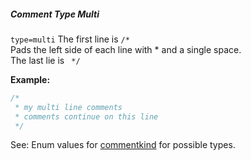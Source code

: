 ##### Comment Type Multi

`type=multi` The first line is `/*`  
Pads the left side of each line with * and a single space.  
The last lie is ` */`  

**Example:**

```js
/*
 * my multi line comments
 * comments continue on this line
 */
```

See: Enum values for [commentkind](/enums/enums.commentkind.html) for possible types.  